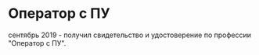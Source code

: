 # Оператор с ПУ

сентябрь 2019 - получил свидетельство и удостоверение по профессии "Оператор с ПУ".

